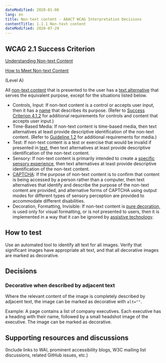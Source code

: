 ```yaml
---
dateModified: 2020-01-08
lang: en
title: Non-text content - AAACT WCAG Interpretation Decisions
contentTitle: 1.1.1 Non-text content
dateModified: 2020-07-29
---
```


## WCAG 2.1 Success Criterion

[Understanding Non-text Content](http://www.w3.org/WAI/WCAG21/Understanding/non-text-content.html)

[How to Meet Non-text Content](http://www.w3.org/WAI/WCAG21/quickref/#non-text-content)

(Level A)

All [non-text content](http://www.w3.org/TR/WCAG21/#dfn-non-text-content) that is presented to the user has a [text alternative](http://www.w3.org/TR/WCAG21/#dfn-text-alternative) that serves the equivalent purpose, except for the situations listed below.

-   Controls, Input: If non-text content is a control or accepts user input, then it has a [name](http://www.w3.org/TR/WCAG21/#dfn-name) that describes its purpose. (Refer to [Success Criterion 4.1.2](http://www.w3.org/TR/WCAG21/#name-role-value) for additional requirements for controls and content that accepts user input.)
-   Time-Based Media: If non-text content is time-based media, then text alternatives at least provide descriptive identification of the non-text content. (Refer to [Guideline 1.2](http://www.w3.org/TR/WCAG21/#time-based-media) for additional requirements for media.)
-   Test: If non-text content is a test or exercise that would be invalid if presented in [text](http://www.w3.org/TR/WCAG21/#dfn-text), then text alternatives at least provide descriptive identification of the non-text content.
-   Sensory: If non-text content is primarily intended to create a [specific sensory experience,](http://www.w3.org/TR/WCAG21/#dfn-specific-sensory-experience) then text alternatives at least provide descriptive identification of the non-text content.
-   [CAPTCHA](http://www.w3.org/TR/WCAG21/#dfn-captcha): If the purpose of non-text content is to confirm that content is being accessed by a person rather than a computer, then text alternatives that identify and describe the purpose of the non-text content are provided, and alternative forms of CAPTCHA using output modes for different types of sensory perception are provided to accommodate different disabilities.
-   Decoration, Formatting, Invisible: If non-text content is [pure decoration,](http://www.w3.org/TR/WCAG21/#dfn-pure-decoration) is used only for visual formatting, or is not presented to users, then it is implemented in a way that it can be ignored by [assistive technology](http://www.w3.org/TR/WCAG21/#dfn-assistive-technologies).

## How to test

Use an automated tool to identify alt text for all images. Verify that significant images have appropriate alt text, and that all decorative images are marked as decorative.

## Decisions

### Decorative when described by adjacent text

Where the relevant content of the image is completely described by adjacent text, the image can be marked as decorative with `alt=""`.

Example: A page contains a list of company executives. Each executive has a heading with their name, followed by a small headshot image of the executive. The image can be marked as decorative.

## Supporting resources and discussions

(Include links to WAI, prominent accessibility blogs, W3C mailing list discussions, related GitHub issues, etc.)
